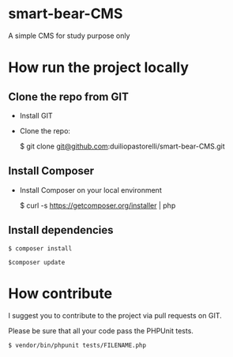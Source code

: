 # smart-bear-CMS
A simple CMS for study purpose only

# How run the project locally

## Clone the repo from GIT

* Install GIT
* Clone the repo:


    $ git clone git@github.com:duiliopastorelli/smart-bear-CMS.git

## Install Composer

* Install Composer on your local environment


    $ curl -s https://getcomposer.org/installer | php

## Install dependencies

    $ composer install

    $composer update

# How contribute

I suggest you to contribute to the project via pull requests on GIT.

Please be sure that all your code pass the PHPUnit tests.

    $ vendor/bin/phpunit tests/FILENAME.php
